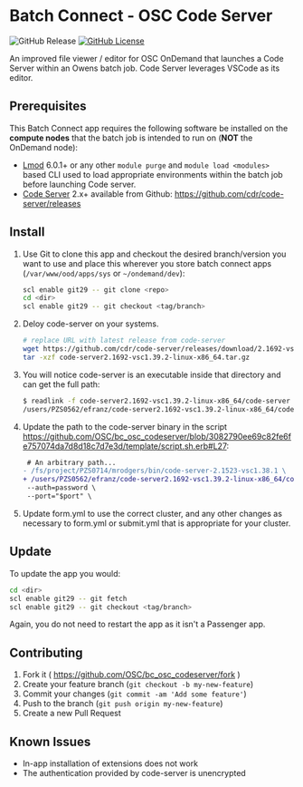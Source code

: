 # Batch Connect - OSC Code Server

![GitHub Release](https://img.shields.io/github/release/osc/bc_osc_codeserver.svg)
[![GitHub License](https://img.shields.io/badge/license-MIT-green.svg)](https://opensource.org/licenses/MIT)

An improved file viewer / editor for OSC OnDemand that launches a
Code Server within an Owens batch job. Code Server leverages VSCode as its
editor.

## Prerequisites

This Batch Connect app requires the following software be installed on the
**compute nodes** that the batch job is intended to run on (**NOT** the
OnDemand node):

- [Lmod] 6.0.1+ or any other `module purge` and `module load <modules>` based
  CLI used to load appropriate environments within the batch job before
  launching Code server.
- [Code Server] 2.x+ available from Github: https://github.com/cdr/code-server/releases

[Code Server]: https://coder.com/
[Lmod]: https://www.tacc.utexas.edu/research-development/tacc-projects/lmod
[VS Code]: https://code.visualstudio.com/

## Install

1. Use Git to clone this app and checkout the desired branch/version you want to
use and place this wherever you store batch connect apps (`/var/www/ood/apps/sys` or `~/ondemand/dev`):

    ```sh
    scl enable git29 -- git clone <repo>
    cd <dir>
    scl enable git29 -- git checkout <tag/branch>
    ```

2. Deloy code-server on your systems.

    ```sh
    # replace URL with latest release from code-server
    wget https://github.com/cdr/code-server/releases/download/2.1692-vsc1.39.2/code-server2.1692-vsc1.39.2-linux-x86_64.tar.gz
    tar -xzf code-server2.1692-vsc1.39.2-linux-x86_64.tar.gz
    ```
    
3. You will notice code-server is an executable inside that directory and can get the full path: 
    
    ```sh
    $ readlink -f code-server2.1692-vsc1.39.2-linux-x86_64/code-server
    /users/PZS0562/efranz/code-server2.1692-vsc1.39.2-linux-x86_64/code-server
    ```

4. Update the path to the code-server binary in the script https://github.com/OSC/bc_osc_codeserver/blob/3082790ee69c82fe6fe757074da7d8d18c7d7e3d/template/script.sh.erb#L27:

    ```diff
     # An arbitrary path...
    - /fs/project/PZS0714/mrodgers/bin/code-server-2.1523-vsc1.38.1 \
    + /users/PZS0562/efranz/code-server2.1692-vsc1.39.2-linux-x86_64/code-server
     --auth=password \
     --port="$port" \
    ```

5. Update form.yml to use the correct cluster, and any other changes as necessary to form.yml or submit.yml that is appropriate for your cluster.

## Update

To update the app you would:

```sh
cd <dir>
scl enable git29 -- git fetch
scl enable git29 -- git checkout <tag/branch>
```

Again, you do not need to restart the app as it isn't a Passenger app.

## Contributing

1. Fork it ( https://github.com/OSC/bc_osc_codeserver/fork )
2. Create your feature branch (`git checkout -b my-new-feature`)
3. Commit your changes (`git commit -am 'Add some feature'`)
4. Push to the branch (`git push origin my-new-feature`)
5. Create a new Pull Request

## Known Issues

- In-app installation of extensions does not work
- The authentication provided by code-server is unencrypted
